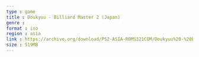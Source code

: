 ```yaml
---
type : game
title : Doukyuu - Billiard Master 2 (Japan)
genre : 
format : iso
region : asia
link : https://archive.org/download/PS2-ASIA-ROMS321COM/Doukyuu%20-%20Billiard%20Master%202%20%28Japan%29.7z
size : 519MB
---
```

